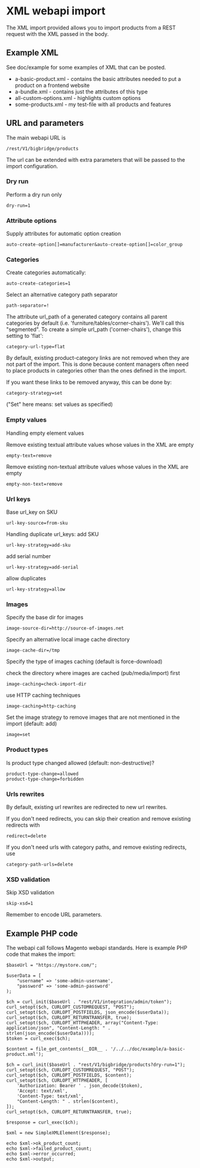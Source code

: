 # XML webapi import

The XML import provided allows you to import products from a REST request with the XML passed in the body.

## Example XML

See doc/example for some examples of XML that can be posted.

* a-basic-product.xml - contains the basic attributes needed to put a product on a frontend website
* a-bundle.xml - contains just the attributes of this type
* all-custom-options.xml - highlights custom options
* some-products.xml - my test-file with all products and features

## URL and parameters

The main webapi URL is

    /rest/V1/bigbridge/products

The url can be extended with extra parameters that will be passed to the import configuration.

### Dry run

Perform a dry run only

    dry-run=1

### Attribute options

Supply attributes for automatic option creation

    auto-create-option[]=manufacturer&auto-create-option[]=color_group

### Categories

Create categories automatically:

    auto-create-categories=1

Select an alternative category path separator

    path-separator=!

The attribute url_path of a generated category contains all parent categories by default (i.e. 'furniture/tables/corner-chairs'). We'll call this "segmented". To create a simple url_path ('corner-chairs'), change this setting to 'flat':

    category-url-type=flat

By default, existing product-category links are not removed when they are not part of the import. This is done because content managers often need to place products in categories other than the ones defined in the import.  

If you want these links to be removed anyway, this can be done by:

    category-strategy=set

("Set" here means: set values as specified)

### Empty values

Handling empty element values

Remove existing textual attribute values whose values in the XML are empty

    empty-text=remove

Remove existing non-textual attribute values whose values in the XML are empty

    empty-non-text=remove

### Url keys

Base url_key on SKU

    url-key-source=from-sku

Handling duplicate url_keys: add SKU

    url-key-strategy=add-sku

add serial number

    url-key-strategy=add-serial

allow duplicates

    url-key-strategy=allow

### Images

Specify the base dir for images

    image-source-dir=http://source-of-images.net

Specify an alternative local image cache directory

    image-cache-dir=/tmp
    
Specify the type of images caching (default is force-download)

check the directory where images are cached (pub/media/import) first

    image-caching=check-import-dir
    
use HTTP caching techniques

    image-caching=http-caching

Set the image strategy to remove images that are not mentioned in the import (default: add)

    image=set

### Product types

Is product type changed allowed (default: non-destructive)?

    product-type-change=allowed
    product-type-change=forbidden

### Urls rewrites

By default, existing url rewrites are redirected to new url rewrites.

If you don't need redirects, you can skip their creation and remove existing redirects with

    redirect=delete

If you don't need urls with category paths, and remove existing redirects, use

    category-path-urls=delete

### XSD validation

Skip XSD validation

    skip-xsd=1

Remember to encode URL parameters.

## Example PHP code

The webapi call follows Magento webapi standards. Here is example PHP code that makes the import:

    $baseUrl = "https://mystore.com/";

    $userData = [
        "username" => 'some-admin-username',
        "password" => 'some-admin-password'
    );

    $ch = curl_init($baseUrl . "rest/V1/integration/admin/token");
    curl_setopt($ch, CURLOPT_CUSTOMREQUEST, "POST");
    curl_setopt($ch, CURLOPT_POSTFIELDS, json_encode($userData));
    curl_setopt($ch, CURLOPT_RETURNTRANSFER, true);
    curl_setopt($ch, CURLOPT_HTTPHEADER, array("Content-Type: application/json", "Content-Length: " . strlen(json_encode($userData))));
    $token = curl_exec($ch);

    $content = file_get_contents(__DIR__ . '/../../doc/example/a-basic-product.xml');

    $ch = curl_init($baseUrl . "rest/V1/bigbridge/products?dry-run=1");
    curl_setopt($ch, CURLOPT_CUSTOMREQUEST, "POST");
    curl_setopt($ch, CURLOPT_POSTFIELDS, $content);
    curl_setopt($ch, CURLOPT_HTTPHEADER, [
        'Authorization: Bearer ' . json_decode($token),
        'Accept: text/xml',
        'Content-Type: text/xml',
        "Content-Length: " . strlen($content),
    ]);
    curl_setopt($ch, CURLOPT_RETURNTRANSFER, true);

    $response = curl_exec($ch);

    $xml = new SimpleXMLElement($response);

    echo $xml->ok_product_count;
    echo $xml->failed_product_count;
    echo $xml->error_occurred;
    echo $xml->output;
